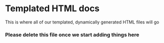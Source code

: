 # Templated HTML docs

This is where all of our templated, dynamically generated HTML files will go


### Please delete this file once we start adding things here